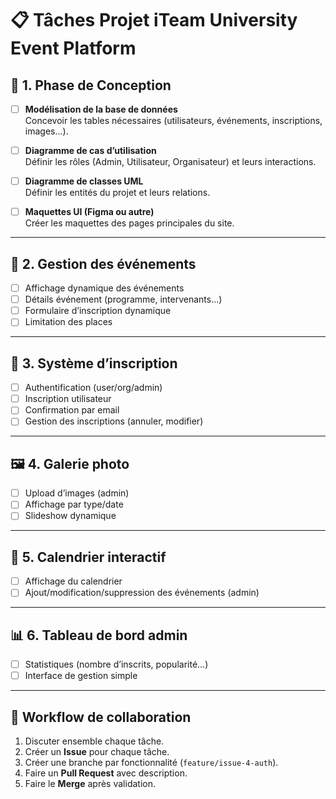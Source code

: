 # 📋 Tâches Projet iTeam University Event Platform

## 🧠 1. Phase de Conception

- [ ] **Modélisation de la base de données**  
  Concevoir les tables nécessaires (utilisateurs, événements, inscriptions, images...).

- [ ] **Diagramme de cas d’utilisation**  
  Définir les rôles (Admin, Utilisateur, Organisateur) et leurs interactions.

- [ ] **Diagramme de classes UML**  
  Définir les entités du projet et leurs relations.

- [ ] **Maquettes UI (Figma ou autre)**  
  Créer les maquettes des pages principales du site.

---

## 📅 2. Gestion des événements

- [ ] Affichage dynamique des événements  
- [ ] Détails événement (programme, intervenants...)  
- [ ] Formulaire d’inscription dynamique  
- [ ] Limitation des places

---

## 👥 3. Système d’inscription

- [ ] Authentification (user/org/admin)  
- [ ] Inscription utilisateur  
- [ ] Confirmation par email  
- [ ] Gestion des inscriptions (annuler, modifier)

---

## 🖼️ 4. Galerie photo

- [ ] Upload d’images (admin)  
- [ ] Affichage par type/date  
- [ ] Slideshow dynamique

---

## 📆 5. Calendrier interactif

- [ ] Affichage du calendrier  
- [ ] Ajout/modification/suppression des événements (admin)

---

## 📊 6. Tableau de bord admin

- [ ] Statistiques (nombre d’inscrits, popularité...)  
- [ ] Interface de gestion simple

---

## 🔁 Workflow de collaboration

1. Discuter ensemble chaque tâche.
2. Créer un **Issue** pour chaque tâche.
3. Créer une branche par fonctionnalité (`feature/issue-4-auth`).
4. Faire un **Pull Request** avec description.
5. Faire le **Merge** après validation.

